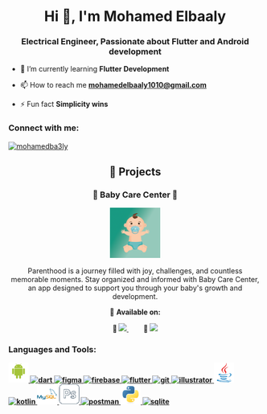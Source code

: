 <h1 align="center">Hi 👋, I'm Mohamed Elbaaly</h1>
<h3 align="center">Electrical Engineer, Passionate about Flutter and Android development</h3>

- 🌱 I’m currently learning **Flutter Development**

- 📫 How to reach me **mohamedelbaaly1010@gmail.com**

- ⚡ Fun fact **Simplicity wins**

<h3 align="left">Connect with me:</h3>
<p align="left">
<a href="https://linkedin.com/in/mohamedba3ly" target="blank"><img align="center" src="https://raw.githubusercontent.com/rahuldkjain/github-profile-readme-generator/master/src/images/icons/Social/linked-in-alt.svg" alt="mohamedba3ly" height="30" width="40" /></a>
</p>

<h2 align="center">🚀 Projects</h2>

<div align="center">
  
### 🍼 Baby Care Center 🍼  
<img src="icon play store.png" alt="Baby Care Center Icon" width="100">  

<p>
Parenthood is a journey filled with joy, challenges, and countless memorable moments.  
Stay organized and informed with Baby Care Center, an app designed to support you through your baby's growth and development.  
</p>

📱 <strong>Available on:  

<p align="center">
  🔗 <a href="https://play.google.com/store/apps/details?id=com.mohamedbaaly.babycarecenter">
    <img src="https://img.shields.io/badge/Google_Play-4285F4?style=for-the-badge&logo=google-play&logoColor=white">
  </a>
  &nbsp;&nbsp;&nbsp;&nbsp;&nbsp;&nbsp;&nbsp;&nbsp;
  🔗 <a href="https://apps.apple.com/us/app/baby-care-center-app/id6740412011">
    <img src="https://img.shields.io/badge/App_Store-333333?style=for-the-badge&logo=app-store&logoColor=white">
  </a>
</p>

</div>




<h3 align="left">Languages and Tools:</h3>
<p align="left"> <a href="https://developer.android.com" target="_blank" rel="noreferrer"> <img src="https://raw.githubusercontent.com/devicons/devicon/master/icons/android/android-original-wordmark.svg" alt="android" width="40" height="40"/> </a> <a href="https://dart.dev" target="_blank" rel="noreferrer"> <img src="https://www.vectorlogo.zone/logos/dartlang/dartlang-icon.svg" alt="dart" width="40" height="40"/> </a> <a href="https://www.figma.com/" target="_blank" rel="noreferrer"> <img src="https://www.vectorlogo.zone/logos/figma/figma-icon.svg" alt="figma" width="40" height="40"/> </a> <a href="https://firebase.google.com/" target="_blank" rel="noreferrer"> <img src="https://www.vectorlogo.zone/logos/firebase/firebase-icon.svg" alt="firebase" width="40" height="40"/> </a> <a href="https://flutter.dev" target="_blank" rel="noreferrer"> <img src="https://www.vectorlogo.zone/logos/flutterio/flutterio-icon.svg" alt="flutter" width="40" height="40"/> </a> <a href="https://git-scm.com/" target="_blank" rel="noreferrer"> <img src="https://www.vectorlogo.zone/logos/git-scm/git-scm-icon.svg" alt="git" width="40" height="40"/> </a> <a href="https://www.adobe.com/in/products/illustrator.html" target="_blank" rel="noreferrer"> <img src="https://www.vectorlogo.zone/logos/adobe_illustrator/adobe_illustrator-icon.svg" alt="illustrator" width="40" height="40"/> </a> <a href="https://www.java.com" target="_blank" rel="noreferrer"> <img src="https://raw.githubusercontent.com/devicons/devicon/master/icons/java/java-original.svg" alt="java" width="40" height="40"/> </a> <a href="https://kotlinlang.org" target="_blank" rel="noreferrer"> <img src="https://www.vectorlogo.zone/logos/kotlinlang/kotlinlang-icon.svg" alt="kotlin" width="40" height="40"/> </a> <a href="https://www.mysql.com/" target="_blank" rel="noreferrer"> <img src="https://raw.githubusercontent.com/devicons/devicon/master/icons/mysql/mysql-original-wordmark.svg" alt="mysql" width="40" height="40"/> </a> <a href="https://www.photoshop.com/en" target="_blank" rel="noreferrer"> <img src="https://raw.githubusercontent.com/devicons/devicon/master/icons/photoshop/photoshop-line.svg" alt="photoshop" width="40" height="40"/> </a> <a href="https://postman.com" target="_blank" rel="noreferrer"> <img src="https://www.vectorlogo.zone/logos/getpostman/getpostman-icon.svg" alt="postman" width="40" height="40"/> </a> <a href="https://www.python.org" target="_blank" rel="noreferrer"> <img src="https://raw.githubusercontent.com/devicons/devicon/master/icons/python/python-original.svg" alt="python" width="40" height="40"/> </a> <a href="https://www.sqlite.org/" target="_blank" rel="noreferrer"> <img src="https://www.vectorlogo.zone/logos/sqlite/sqlite-icon.svg" alt="sqlite" width="40" height="40"/> </a> </p>

